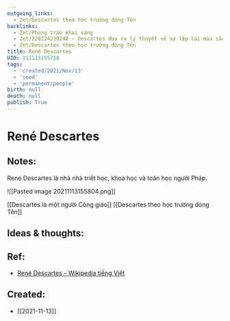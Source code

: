 ```yaml
---
outgoing_links:
  - Zet/Descartes theo học trường dòng Tên
backlinks:
  - Zet/Phong trào khai sáng
  - Zet/220224210248 - Descartes đưa ra lý thuyết về sự lặp lại màu sắc cầu vồng
  - Zet/Descartes theo học trường dòng Tên
title: René Descartes
UID: 211113155758
tags:
  - 'created/2021/Nov/13'
  - 'seed'
  - 'permanent/people'
birth: null
death: null
publish: True
---
```

# René Descartes

## Notes:
René Descartes là nhà nhà triết học, khoa học và toán học người Pháp.

![[Pasted image 20211113155804.png]]

[[Descartes là một người Công giáo]]
[[Descartes theo học trường dòng Tên]]

## Ideas & thoughts:

## Ref:
- [René Descartes – Wikipedia tiếng Việt](https://vi.wikipedia.org/wiki/Ren%C3%A9_Descartes)
## Created:
- [[2021-11-13]]
